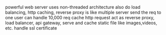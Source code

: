 <!-- NGINX -->
powerful web server
uses non-threaded architecture
also do load balancing, http caching, reverse proxy is like multiple server send the req to one user
can handle 10,000 req
cache http request
act as reverse proxy, load balancer, api gateway, serve and cache static file like images,videos, etc.
handle ssl certificate

